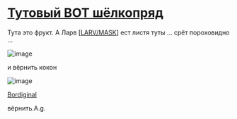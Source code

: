 # [Тутовый BOT шёлкопряд](https://ru.wikipedia.org/wiki/Тутовый_шелкопряд)


Тута это фрукт. А Ларв [[LARV/MASK](https://sv.wikipedia.org/wiki/Silkesfj%C3%A4ril)] ест листя туты ... срёт пороховидно ...

![image](https://github.com/aibolem/svaerchok_nortkan/assets/102619282/439a1c0c-16f3-47a2-84ee-68f3536dde35)

и вёрнить кокон 

![image](https://github.com/aibolem/svaerchok_nortkan/assets/102619282/19e78e2d-1adb-4e1d-8a94-92c8b3030303)

[Bordiginal](https://upload.wikimedia.org/wikipedia/commons/8/85/Cocoon_-_Bombyx_mori_-_Kolkata_2013-06-04_8548.JPG)




вёрнить.A.g.